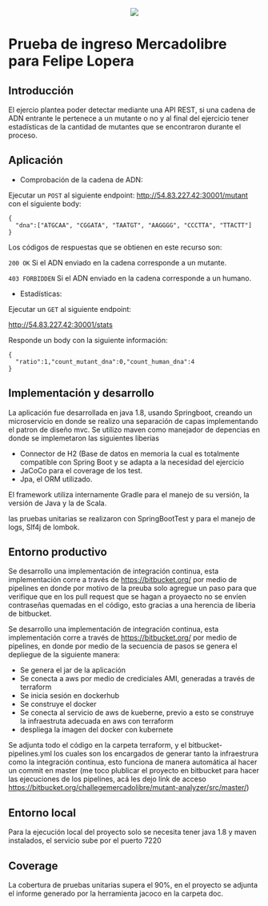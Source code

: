 <p align="center"> 
  <img src="mutants/doc/images/mercado-libre.png">
</p>

# Prueba de ingreso Mercadolibre para Felipe Lopera

## Introducción
El ejercio plantea poder detectar mediante una API REST, si una cadena de ADN entrante le pertenece a un mutante o no y al final del ejercicio tener estadísticas de la cantidad de mutantes que se encontraron durante el proceso.

## Aplicación

- Comprobación de la cadena de ADN:

Ejecutar un ```POST``` al siguiente endpoint:
http://54.83.227.42:30001/mutant
con el siguiente body:
```
{
  "dna":["ATGCAA", "CGGATA", "TAATGT", "AAGGGG", "CCCTTA", "TTACTT"]
}
```
Los códigos de respuestas que se obtienen en este recurso son:

```200 OK``` Si el ADN enviado en la cadena corresponde a un mutante.

```403 FORBIDDEN``` Si el ADN enviado en la cadena corresponde a un humano.

- Estadísticas:

Ejecutar un ```GET``` al siguiente endpoint:

http://54.83.227.42:30001/stats

Responde un body con la siguiente información:
```
{
  "ratio":1,"count_mutant_dna":0,"count_human_dna":4
}
```

## Implementación y desarrollo
La aplicación fue desarrollada en java 1.8, usando Springboot, creando un microservicio en donde se realizo una separación de capas implementando el patron de diseño mvc.
Se utilizo maven como manejador de depencias en donde se implemetaron las siguientes liberias

- Connector de H2 (Base de datos en memoria la cual es totalmente compatible con Spring Boot y se adapta a la necesidad del ejercicio
- JaCoCo para el coverage de los test.
- Jpa, el ORM utilizado.

El framework utiliza internamente Gradle para el manejo de su versión, la versión de Java y la de Scala.

las pruebas unitarias se realizaron con SpringBootTest y para el manejo de logs, Slf4j de lombok.

## Entorno productivo
Se desarrollo una implementación de integración continua, esta implementación corre a través de https://bitbucket.org/ por medio de pipelines en donde por motivo de la preuba solo agregue un paso para que verifique que en los pull request que se hagan a proyaecto no se envíen contraseñas quemadas en el código, esto gracias a una herencia de liberia de bitbucket.

Se desarrollo una implementación de integración continua, esta implementación corre a través de https://bitbucket.org/ por medio de pipelines, en donde por medio de la secuencia de pasos se genera el depliegue de la siguiente manera:

- Se genera el jar de la aplicación
- Se conecta a aws por medio de crediciales AMI, generadas a través de terraform
- Se inicia sesión en dockerhub 
- Se construye el docker
- Se conecta al servicio de aws de kueberne, previo a esto se construye la infraestruta adecuada en aws con terraform
- despliega la imagen del docker con kubernete

Se adjunta todo el código en la carpeta terraform, y el bitbucket-pipelines.yml los cuales son los encargados de generar tanto la infraestrura como la integración continua, esto funciona de manera automática al hacer un commit en master (me toco plublicar el proyecto en bitbucket para hacer las ejecuciones de los pipelines, acá les dejo link de acceso https://bitbucket.org/challegemercadolibre/mutant-analyzer/src/master/)

## Entorno local
Para la ejecución local del proyecto solo se necesita tener java 1.8 y maven instalados, el servicio sube por el puerto 7220


## Coverage
La cobertura de pruebas unitarias supera el 90%, en el proyecto se adjunta el informe generado por la herramienta jacoco en la carpeta doc.

